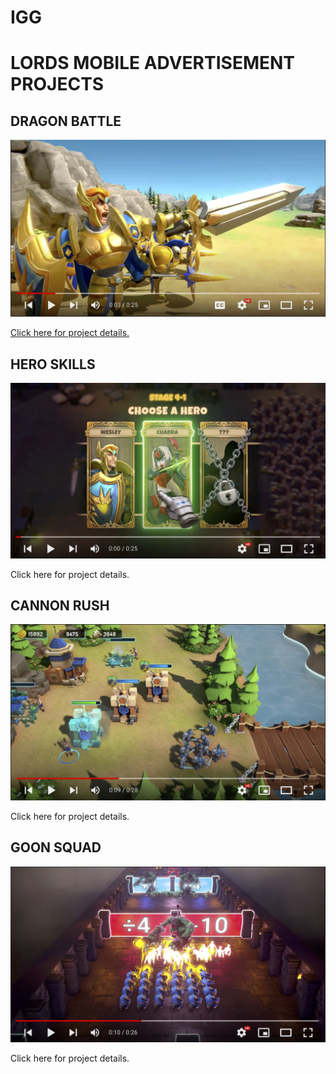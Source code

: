 # IGG
 
<h1> LORDS MOBILE ADVERTISEMENT PROJECTS </h1>

<h2> DRAGON BATTLE </h2>

[![DragonBattle](imgs/DragonBattle.png)](https://www.youtube.com/watch?v=XiZoWKbiMww&list=PLC3t2xd2C2pgTh75PGJoZG_BRF02V24AZ&index=1)
<p><a href="docs/test.pdf" type="application/pdf"> Click here for project details. </a></p>

<h2> HERO SKILLS </h2>

[![HeroSkills](imgs/HeroSkills.png)](https://www.youtube.com/watch?v=M7SGNKC6Zvc&list=PLC3t2xd2C2pgTh75PGJoZG_BRF02V24AZ&index=2)
<p> Click here for project details.  </p>

<h2> CANNON RUSH </h2>

[![CannonRush](imgs/CannonRush.png)](https://www.youtube.com/watch?v=KDvxevG02JE&list=PLC3t2xd2C2pgTh75PGJoZG_BRF02V24AZ&index=4)
<p> Click here for project details.  </p>

<h2> GOON SQUAD </h2>

[![GoonSquad](imgs/GoonSquad.png)](https://www.youtube.com/watch?v=Bjx6QcZ_7SQ&list=PLC3t2xd2C2pgTh75PGJoZG_BRF02V24AZ&index=3)
<p> Click here for project details.  </p>